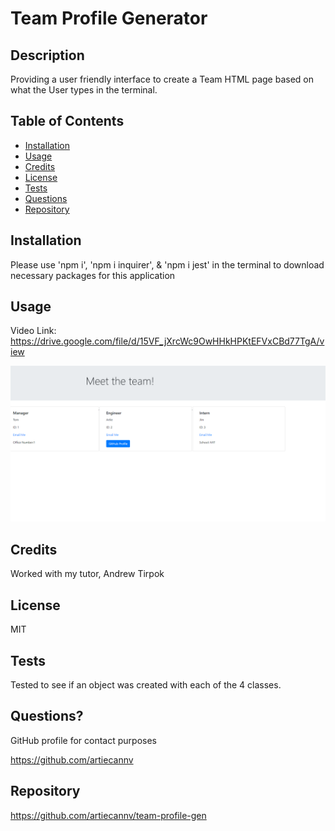 # Team Profile Generator
        
## Description
        
Providing a user friendly interface to create a Team HTML page based on what the User types in the terminal.
        
## Table of Contents
        
- [Installation](#installation)
- [Usage](#usage)
- [Credits](#credits)
- [License](#license)
- [Tests](#tests)
- [Questions](#questions)
- [Repository](#repository)
     
        
## Installation

Please use 'npm i', 'npm i inquirer', & 'npm i jest' in the terminal to download necessary packages for this application
        
        
## Usage
 
Video Link: https://drive.google.com/file/d/15VF_jXrcWc9OwHHkHPKtEFVxCBd77TgA/view
        
<img src="./images/team-profile-mockup.png" alt="Photo-of-Generated-HTML">
        
## Credits

Worked with my tutor, Andrew Tirpok
 
## License
        
MIT
        
## Tests

Tested to see if an object was created with each of the 4 classes.
        
## Questions?

GitHub profile for contact purposes

https://github.com/artiecannv

## Repository
        
https://github.com/artiecannv/team-profile-gen